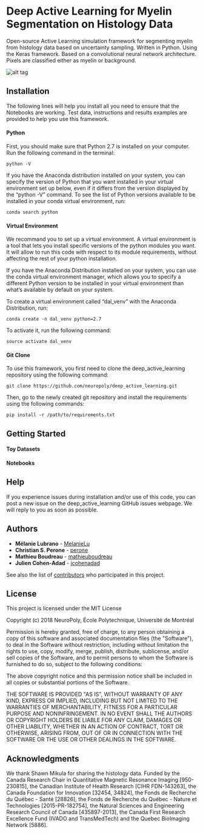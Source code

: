 # Deep Active Learning for Myelin Segmentation on Histology Data

Open-source Active Learning simulation framework for segmenting myelin from histology data based on uncertainty sampling. Written in Python. Using the Keras framework. Based on a convolutional neural network architecture. Pixels are classified either as myelin or background.

![alt tag](https://github.com/neuropoly/deep_active_learning/blob/master/docs/activelearning_fig0.png)

## Installation

The following lines will help you install all you need to ensure that the Notebooks are working. Test data, instructions and results examples are provided to help you use this framework.

#### Python
First, you should make sure that Python 2.7 is installed on your computer. 
Run the following command in the terminal:
```
python -V
```
If you have the Anaconda distribution installed on your system, you can specify the version of Python that you want installed in your virtual environment set up below, even if it differs from the version displayed by the “python -V” command. To see the list of Python versions available to be installed in your conda virtual environment, run:
```
conda search python
```
#### Virtual Environment

We recommand you to set up a virtual environment. A virtual environment is a tool that lets you install specific versions of the python modules you want. It will allow to run this code with respect to its module requirements, without affecting the rest of your python installation.

If you have the Anaconda Distribution installed on your system, you can  use the conda virtual environment manager, which allows you to specify a different Python version to be installed in your virtual environment than what’s available by default on your system.

To create a virtual environment called “dal_venv” with the Anaconda Distribution, run:
```
conda create -n dal_venv python=2.7
```
To activate it, run the following command:

```
source activate dal_venv
```
#### Git Clone

To use this framework, you first need to clone the deep_active_learning repository using the following command:
```
git clone https://github.com/neuropoly/deep_active_learning.git
```
Then, go to the newly created git repository and install the requirements using the following commands:

```
pip install -r /path/to/requirements.txt
```
## Getting Started

#### Toy Datasets

#### Notebooks


## Help

If you experience issues during installation and/or use of this code, you can post a new issue on the deep_active_learning GitHub issues webpage. We will reply to you as soon as possible.

## Authors

* **Mélanie Lubrano** - [MelanieLu](https://github.com/MelanieLu)
* **Christian S. Perone** - [perone](https://github.com/perone)
* **Mathieu Boudreau** - [mathieuboudreau](https://github.com/mathieuboudreau)
* **Julien Cohen-Adad** - [jcohenadad](https://github.com/jcohenadad)

See also the list of [contributors](https://github.com/neuropoly/deep_active_learning/graphs/contributors) who participated in this project.

## License

This project is licensed under the MIT License

Copyright (c) 2018 NeuroPoly, École Polytechnique, Université de Montréal

Permission is hereby granted, free of charge, to any person obtaining a copy
of this software and associated documentation files (the "Software"), to deal
in the Software without restriction, including without limitation the rights
to use, copy, modify, merge, publish, distribute, sublicense, and/or sell
copies of the Software, and to permit persons to whom the Software is
furnished to do so, subject to the following conditions:

The above copyright notice and this permission notice shall be included in all
copies or substantial portions of the Software.

THE SOFTWARE IS PROVIDED "AS IS", WITHOUT WARRANTY OF ANY KIND, EXPRESS OR
IMPLIED, INCLUDING BUT NOT LIMITED TO THE WARRANTIES OF MERCHANTABILITY,
FITNESS FOR A PARTICULAR PURPOSE AND NONINFRINGEMENT. IN NO EVENT SHALL THE
AUTHORS OR COPYRIGHT HOLDERS BE LIABLE FOR ANY CLAIM, DAMAGES OR OTHER
LIABILITY, WHETHER IN AN ACTION OF CONTRACT, TORT OR OTHERWISE, ARISING FROM,
OUT OF OR IN CONNECTION WITH THE SOFTWARE OR THE USE OR OTHER DEALINGS IN THE
SOFTWARE.

## Acknowledgments

We thank Shawn Mikula for sharing the histology data. Funded by the Canada Research Chair in Quantitative Magnetic Resonance Imaging [950-230815], the Canadian Institute of Health Research [CIHR FDN-143263], the Canada Foundation for Innovation [32454, 34824], the Fonds de Recherche du Québec - Santé [28826], the Fonds de Recherche du Québec - Nature et Technologies [2015-PR-182754], the Natural Sciences and Engineering Research Council of Canada [435897-2013], the Canada First Research Excellence Fund (IVADO and TransMedTech) and the Quebec BioImaging Network [5886].


